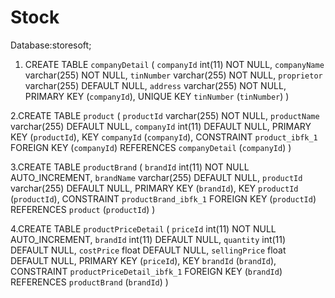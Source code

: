 # Stock
Database:storesoft;


1. CREATE TABLE `companyDetail` (
  `companyId` int(11) NOT NULL,
  `companyName` varchar(255) NOT NULL,
  `tinNumber` varchar(255) NOT NULL,
  `proprietor` varchar(255) DEFAULT NULL,
  `address` varchar(255) NOT NULL,
  PRIMARY KEY (`companyId`),
  UNIQUE KEY `tinNumber` (`tinNumber`)
)


2.CREATE TABLE `product` (
  `productId` varchar(255) NOT NULL,
  `productName` varchar(255) DEFAULT NULL,
  `companyId` int(11) DEFAULT NULL,
  PRIMARY KEY (`productId`),
  KEY `companyId` (`companyId`),
  CONSTRAINT `product_ibfk_1` FOREIGN KEY (`companyId`) REFERENCES `companyDetail` (`companyId`)
)



3.CREATE TABLE `productBrand` (
  `brandId` int(11) NOT NULL AUTO_INCREMENT,
  `brandName` varchar(255) DEFAULT NULL,
  `productId` varchar(255) DEFAULT NULL,
  PRIMARY KEY (`brandId`),
  KEY `productId` (`productId`),
  CONSTRAINT `productBrand_ibfk_1` FOREIGN KEY (`productId`) REFERENCES `product` (`productId`)
)



4.CREATE TABLE `productPriceDetail` (
  `priceId` int(11) NOT NULL AUTO_INCREMENT,
  `brandId` int(11) DEFAULT NULL,
  `quantity` int(11) DEFAULT NULL,
  `costPrice` float DEFAULT NULL,
  `sellingPrice` float DEFAULT NULL,
  PRIMARY KEY (`priceId`),
  KEY `brandId` (`brandId`),
  CONSTRAINT `productPriceDetail_ibfk_1` FOREIGN KEY (`brandId`) REFERENCES `productBrand` (`brandId`)
)



